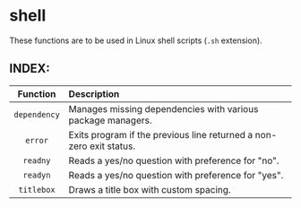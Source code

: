 # shell

These functions are to be used in Linux shell scripts (`.sh` extension).

## INDEX:

| Function | Description |
| :---: | :--- |
| `dependency` | Manages missing dependencies with various package managers. |
| `error` | Exits program if the previous line returned a non-zero exit status. |
| `readny` | Reads a yes/no question with preference for "no". |
| `readyn` | Reads a yes/no question with preference for "yes". |
| `titlebox` | Draws a title box with custom spacing. |
